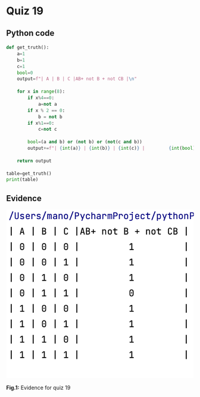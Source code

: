 # Quiz 19

## Python code
```.py
def get_truth():
    a=1
    b=1
    c=1
    bool=0
    output=f"| A | B | C |AB+ not B + not CB |\n"

    for x in range(8):
        if x%4==0:
            a=not a
        if x % 2 == 0:
            b = not b
        if x%1==0:
            c=not c

        bool=(a and b) or (not b) or (not(c and b))
        output+=f"| {int(a)} | {int(b)} | {int(c)} |         {int(bool)}         |\n"

    return output

table=get_truth()
print(table)
```

## Evidence

![](/Assets/quiz019evidence.png)

**Fig.1:** Evidence for quiz 19